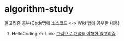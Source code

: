 # algorithm-study

알고리즘 공부(Code탭에 소스코드 <-> Wiki 탭에 공부한 내용)

1. HelloCoding <-> Link: [그림으로 개념을 이해한 알고리즘](https://github.com/KimJoonSeo/algorithm-study/wiki/Hello-Coding-%EA%B7%B8%EB%A6%BC%EC%9C%BC%EB%A1%9C-%EA%B0%9C%EB%85%90%EC%9D%84-%EC%9D%B4%ED%95%B4%ED%95%9C-%EC%95%8C%EA%B3%A0%EB%A6%AC%EC%A6%98)

